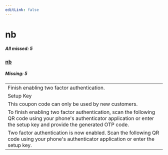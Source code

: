 ```yaml
---
editLink: false
---
```


# nb

##### All missed: 5


### [nb](https://github.com/Laravel-Lang/lang/blob/main/locales/nb/nb.json)

##### Missing: 5

<table >
<tr><td align="left" >
Finish enabling two factor authentication.
</td>
</tr>
<tr><td align="left" >
Setup Key
</td>
</tr>
<tr><td align="left" >
This coupon code can only be used by new customers.
</td>
</tr>
<tr><td align="left" >
To finish enabling two factor authentication, scan the following QR code using your phone's authenticator application or enter the setup key and provide the generated OTP code.
</td>
</tr>
<tr><td align="left" >
Two factor authentication is now enabled. Scan the following QR code using your phone's authenticator application or enter the setup key.
</td>
</tr>

</table>


